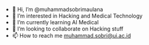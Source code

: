 - 👋 Hi, I’m @muhammadsobrimaulana
- 👀 I’m interested in Hacking and Medical Technology
- 🌱 I’m currently learning AI Medical
- 💞️ I’m looking to collaborate on Hacking stuff
- 📫 How to reach me muhammad.sobri@ui.ac.id

<!---
muhammadsobrimaulana/muhammadsobrimaulana is a ✨ special ✨ repository because its `README.md` (this file) appears on your GitHub profile.
You can click the Preview link to take a look at your changes.
--->
